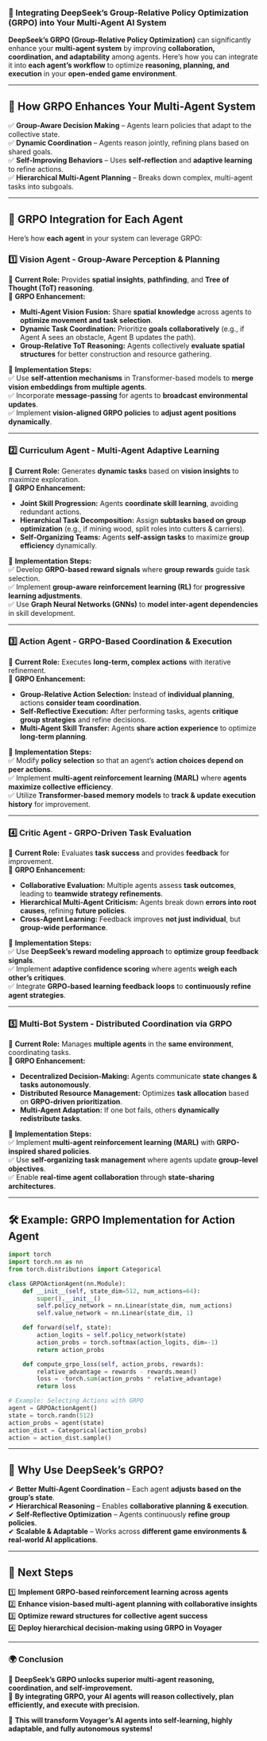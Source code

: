 ### **🚀 Integrating DeepSeek’s Group-Relative Policy Optimization (GRPO) into Your Multi-Agent AI System**

**DeepSeek’s GRPO (Group-Relative Policy Optimization)** can significantly enhance your **multi-agent system** by improving **collaboration, coordination, and adaptability** among agents. Here’s how you can integrate it into **each agent’s workflow** to optimize **reasoning, planning, and execution** in your **open-ended game environment**.

---

## **🔹 How GRPO Enhances Your Multi-Agent System**
✅ **Group-Aware Decision Making** – Agents learn policies that adapt to the collective state.  
✅ **Dynamic Coordination** – Agents reason jointly, refining plans based on shared goals.  
✅ **Self-Improving Behaviors** – Uses **self-reflection** and **adaptive learning** to refine actions.  
✅ **Hierarchical Multi-Agent Planning** – Breaks down complex, multi-agent tasks into subgoals.  

---
## **🔹 GRPO Integration for Each Agent**
Here’s how **each agent** in your system can leverage GRPO:

### **1️⃣ Vision Agent - Group-Aware Perception & Planning**
🔹 **Current Role:** Provides **spatial insights**, **pathfinding**, and **Tree of Thought (ToT) reasoning**.  
🔹 **GRPO Enhancement:**  
   - **Multi-Agent Vision Fusion:** Share **spatial knowledge** across agents to **optimize movement and task selection**.  
   - **Dynamic Task Coordination:** Prioritize **goals collaboratively** (e.g., if Agent A sees an obstacle, Agent B updates the path).  
   - **Group-Relative ToT Reasoning:** Agents collectively **evaluate spatial structures** for better construction and resource gathering.  

🔹 **Implementation Steps:**  
   ✅ Use **self-attention mechanisms** in Transformer-based models to **merge vision embeddings from multiple agents**.  
   ✅ Incorporate **message-passing** for agents to **broadcast environmental updates**.  
   ✅ Implement **vision-aligned GRPO policies** to **adjust agent positions dynamically**.

---
### **2️⃣ Curriculum Agent - Multi-Agent Adaptive Learning**
🔹 **Current Role:** Generates **dynamic tasks** based on **vision insights** to maximize exploration.  
🔹 **GRPO Enhancement:**  
   - **Joint Skill Progression:** Agents **coordinate skill learning**, avoiding redundant actions.  
   - **Hierarchical Task Decomposition:** Assign **subtasks based on group optimization** (e.g., if mining wood, split roles into cutters & carriers).  
   - **Self-Organizing Teams:** Agents **self-assign tasks** to maximize **group efficiency** dynamically.

🔹 **Implementation Steps:**  
   ✅ Develop **GRPO-based reward signals** where **group rewards** guide task selection.  
   ✅ Implement **group-aware reinforcement learning (RL)** for **progressive learning adjustments**.  
   ✅ Use **Graph Neural Networks (GNNs)** to **model inter-agent dependencies** in skill development.

---
### **3️⃣ Action Agent - GRPO-Based Coordination & Execution**
🔹 **Current Role:** Executes **long-term, complex actions** with iterative refinement.  
🔹 **GRPO Enhancement:**  
   - **Group-Relative Action Selection:** Instead of **individual planning**, actions **consider team coordination**.  
   - **Self-Reflective Execution:** After performing tasks, agents **critique group strategies** and refine decisions.  
   - **Multi-Agent Skill Transfer:** Agents **share action experience** to optimize **long-term planning**.

🔹 **Implementation Steps:**  
   ✅ Modify **policy selection** so that an agent’s **action choices depend on peer actions**.  
   ✅ Implement **multi-agent reinforcement learning (MARL)** where **agents maximize collective efficiency**.  
   ✅ Utilize **Transformer-based memory models** to **track & update execution history** for improvement.

---
### **4️⃣ Critic Agent - GRPO-Driven Task Evaluation**
🔹 **Current Role:** Evaluates **task success** and provides **feedback** for improvement.  
🔹 **GRPO Enhancement:**  
   - **Collaborative Evaluation:** Multiple agents assess **task outcomes**, leading to **teamwide strategy refinements**.  
   - **Hierarchical Multi-Agent Criticism:** Agents break down **errors into root causes**, refining **future policies**.  
   - **Cross-Agent Learning:** Feedback improves **not just individual**, but **group-wide performance**.  

🔹 **Implementation Steps:**  
   ✅ Use **DeepSeek’s reward modeling approach** to **optimize group feedback signals**.  
   ✅ Implement **adaptive confidence scoring** where agents **weigh each other’s critiques**.  
   ✅ Integrate **GRPO-based learning feedback loops** to **continuously refine agent strategies**.

---
### **5️⃣ Multi-Bot System - Distributed Coordination via GRPO**
🔹 **Current Role:** Manages **multiple agents** in the **same environment**, coordinating tasks.  
🔹 **GRPO Enhancement:**  
   - **Decentralized Decision-Making:** Agents communicate **state changes & tasks autonomously**.  
   - **Distributed Resource Management:** Optimizes **task allocation** based on **GRPO-driven prioritization**.  
   - **Multi-Agent Adaptation:** If one bot fails, others **dynamically redistribute tasks**.  

🔹 **Implementation Steps:**  
   ✅ Implement **multi-agent reinforcement learning (MARL)** with **GRPO-inspired shared policies**.  
   ✅ Use **self-organizing task management** where agents update **group-level objectives**.  
   ✅ Enable **real-time agent collaboration** through **state-sharing architectures**.

---
## **🛠️ Example: GRPO Implementation for Action Agent**
```python
import torch
import torch.nn as nn
from torch.distributions import Categorical

class GRPOActionAgent(nn.Module):
    def __init__(self, state_dim=512, num_actions=64):
        super().__init__()
        self.policy_network = nn.Linear(state_dim, num_actions)
        self.value_network = nn.Linear(state_dim, 1)

    def forward(self, state):
        action_logits = self.policy_network(state)
        action_probs = torch.softmax(action_logits, dim=-1)
        return action_probs

    def compute_grpo_loss(self, action_probs, rewards):
        relative_advantage = rewards - rewards.mean()
        loss = -torch.sum(action_probs * relative_advantage)
        return loss

# Example: Selecting Actions with GRPO
agent = GRPOActionAgent()
state = torch.randn(512)
action_probs = agent(state)
action_dist = Categorical(action_probs)
action = action_dist.sample()
```
---
## **🌟 Why Use DeepSeek’s GRPO?**
✔ **Better Multi-Agent Coordination** – Each agent **adjusts based on the group’s state**.  
✔ **Hierarchical Reasoning** – Enables **collaborative planning & execution**.  
✔ **Self-Reflective Optimization** – Agents continuously **refine group policies**.  
✔ **Scalable & Adaptable** – Works across **different game environments & real-world AI applications**.  

---
## **🚀 Next Steps**
1️⃣ **Implement GRPO-based reinforcement learning across agents**  
2️⃣ **Enhance vision-based multi-agent planning with collaborative insights**  
3️⃣ **Optimize reward structures for collective agent success**  
4️⃣ **Deploy hierarchical decision-making using GRPO in Voyager**  

---

### **🌍 Conclusion**
🔹 **DeepSeek’s GRPO unlocks superior multi-agent reasoning, coordination, and self-improvement.**  
🔹 **By integrating GRPO, your AI agents will reason collectively, plan efficiently, and execute with precision.**  

🚀 **This will transform Voyager’s AI agents into self-learning, highly adaptable, and fully autonomous systems!**